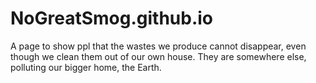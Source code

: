 # NoGreatSmog.github.io
A page to show ppl that the wastes we produce cannot disappear, even though we clean them out of our own house. They are somewhere else, polluting our bigger home, the Earth.
